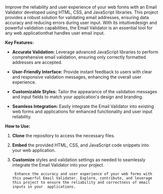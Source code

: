 Improve the reliability and user experience of your web forms with an Email Validator developed using HTML, CSS, and JavaScript libraries. This project provides a robust solution for validating email addresses, ensuring data accuracy and reducing errors during user input. With its intuitivedesign and powerful validation capabilities, the Email Validator is an essential tool for any web applicationthat handles user email input.

  **Key Features:**

- **Accurate Validation:**  Leverage advanced JavaScript libraries to perform comprehensive email validation, ensuring only correctly formatted addresses are accepted.

- **User-Friendly Interface:**  Provide instant feedback to users with clear and responsive validation messages, enhancing the overall user experience.

- **Customizable Styles:** Tailor the appearance of the validation messages and input fields to match your application's design and branding.

- **Seamless Integration:**  Easily integrate the Email Validator into existing web forms and applications for enhanced functionality and user input reliability.


**How to Use:**

 1. **Clone** the repository to access the necessary files.
 2. **Embed** the provided HTML,  CSS, and JavaScript code snippets into  your web application.
 3. **Customize** styles and validation settings as needed to seamlessly integrate the Email Validator into your project.

         Enhance the accuracy and user experience of your web forms with this powerful Email Validator. Explore, contribute, and leverage this project to ensure the reliability and correctness of email inputs in your  applications.



